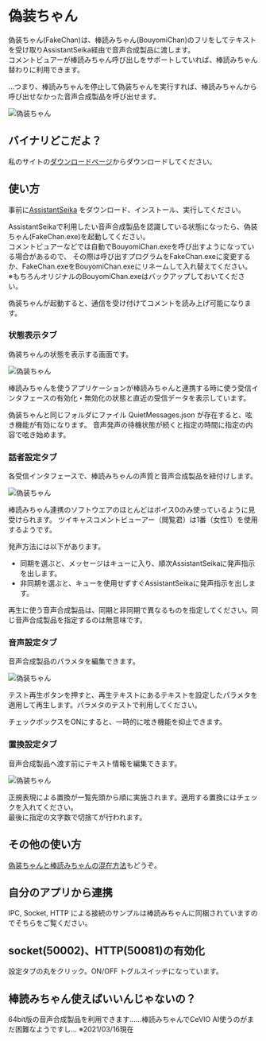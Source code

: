 # 偽装ちゃん

偽装ちゃん(FakeChan)は、棒読みちゃん(BouyomiChan)のフリをしてテキストを受け取りAssistantSeika経由で音声合成製品に渡します。  
コメントビュアーが棒読みちゃん呼び出しをサポートしていれば、棒読みちゃん替わりに利用できます。

…つまり、棒読みちゃんを停止して偽装ちゃんを実行すれば、棒読みちゃんから呼び出せなかった音声合成製品を呼び出せます。

![偽装ちゃん](https://hgotoh.jp/wiki/lib/exe/fetch.php/documents/tools/pasted/20210331-165343.png "ダイアグラム")

## バイナリどこだよ？

私のサイトの[ダウンロードページ](https://hgotoh.jp/wiki/doku.php/documents/tools/tools-206)からダウンロードしてください。

## 使い方

事前に[AssistantSeika](https://hgotoh.jp/wiki/doku.php/documents/voiceroid/assistantseika/assistantseika-001a) をダウンロード、インストール、実行してください。

AssistantSeikaで利用したい音声合成製品を認識している状態になったら、偽装ちゃん(FakeChan.exe)を起動してください。  
コメントビュアーなどでは自動でBouyomiChan.exeを呼び出すようになっている場合があるので、
その際は呼び出すプログラムをFakeChan.exeに変更するか、FakeChan.exeをBouyomiChan.exeにリネームして入れ替えてください。  
※もちろんオリジナルのBouyomiChan.exeはバックアップしておいてください。

偽装ちゃんが起動すると、通信を受け付けてコメントを読み上げ可能になります。

### 状態表示タブ

偽装ちゃんの状態を表示する画面です。

![偽装ちゃん](https://hgotoh.jp/wiki/lib/exe/fetch.php/documents/tools/pasted/20210513-023355.png "偽装ちゃん起動直後")

棒読みちゃんを使うアプリケーションが棒読みちゃんと連携する時に使う受信インタフェースの有効化・無効化の状態と直近の受信データを表示しています。

偽装ちゃんと同じフォルダにファイル QuietMessages.json が存在すると、呟き機能が有効になります。
音声発声の待機状態が続くと指定の時間に指定の内容で呟き始めます。

### 話者設定タブ

各受信インタフェースで、棒読みちゃんの声質と音声合成製品を紐付けします。  

![偽装ちゃん](https://hgotoh.jp/wiki/lib/exe/fetch.php/documents/tools/pasted/20210513-023609.png "話者マップ")

棒読みちゃん連携のソフトウエアのほとんどはボイス0のみ使っているように見受けられます。
ツイキャスコメントビューアー（閲覧君）は1番（女性1）を使用するようです。

発声方法には以下があります。
- 同期を選ぶと、メッセージはキューに入り、順次AssistantSeikaに発声指示を出します。
- 非同期を選ぶと、キューを使用せずすぐAssistantSeikaに発声指示を出します。

再生に使う音声合成製品は、同期と非同期で異なるものを指定してください。同じ音声合成製品を指定するのは無意味です。

### 音声設定タブ

音声合成製品のパラメタを編集できます。

![偽装ちゃん](https://hgotoh.jp/wiki/lib/exe/fetch.php/documents/tools/pasted/20210513-023643.png "音声パラメタ編集")

テスト再生ボタンを押すと、再生テキストにあるテキストを設定したパラメタを適用して再生します。パラメタのテストで利用してください。

チェックボックスをONにすると、一時的に呟き機能を抑止できます。

### 置換設定タブ

音声合成製品へ渡す前にテキスト情報を編集できます。

![偽装ちゃん](https://hgotoh.jp/wiki/lib/exe/fetch.php/documents/tools/pasted/20210510-120134.png "置換設定")

正規表現による置換が一覧先頭から順に実施されます。適用する置換にはチェックを入れてください。  
最後に指定の文字数で切捨てが行われます。 


## その他の使い方

[偽装ちゃんと棒読みちゃんの混在方法](https://hgotoh.jp/wiki/doku.php/documents/tools/tools-206a)もどうぞ。


## 自分のアプリから連携

IPC, Socket, HTTP による接続のサンプルは棒読みちゃんに同梱されていますのでそちらをご覧ください。

## socket(50002)、HTTP(50081)の有効化

設定タブの丸をクリック。ON/OFF トグルスイッチになっています。

## 棒読みちゃん使えばいいんじゃないの？

64bit版の音声合成製品を利用できます……棒読みちゃんでCeVIO AI使うのがまだ困難なようですし… ※2021/03/16現在

